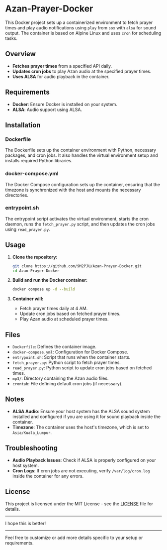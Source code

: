 # Azan-Prayer-Docker

This Docker project sets up a containerized environment to fetch prayer times and play audio notifications using `play` from `sox` with `alsa` for sound output. The container is based on Alpine Linux and uses `cron` for scheduling tasks.

## Overview

- **Fetches prayer times** from a specified API daily.
- **Updates cron jobs** to play Azan audio at the specified prayer times.
- **Uses ALSA** for audio playback in the container.

## Requirements

- **Docker**: Ensure Docker is installed on your system.
- **ALSA**: Audio support using ALSA.

## Installation

### Dockerfile

The Dockerfile sets up the container environment with Python, necessary packages, and cron jobs. It also handles the virtual environment setup and installs required Python libraries.

### docker-compose.yml

The Docker Compose configuration sets up the container, ensuring that the timezone is synchronized with the host and mounts the necessary directories.

### entrypoint.sh

The entrypoint script activates the virtual environment, starts the cron daemon, runs the `fetch_prayer.py` script, and then updates the cron jobs using `read_prayer.py`.

## Usage

1. **Clone the repository:**

   ```bash
   git clone https://github.com/9M2PJU/Azan-Prayer-Docker.git
   cd Azan-Prayer-Docker
   ```

2. **Build and run the Docker container:**

   ```bash
   docker compose up -d --build
   ```

3. **Container will:**
   - Fetch prayer times daily at 4 AM.
   - Update cron jobs based on fetched prayer times.
   - Play Azan audio at scheduled prayer times.

## Files

- `Dockerfile`: Defines the container image.
- `docker-compose.yml`: Configuration for Docker Compose.
- `entrypoint.sh`: Script that runs when the container starts.
- `fetch_prayer.py`: Python script to fetch prayer times.
- `read_prayer.py`: Python script to update cron jobs based on fetched times.
- `mp3/`: Directory containing the Azan audio files.
- `crontab`: File defining default cron jobs (if necessary).

## Notes

- **ALSA Audio**: Ensure your host system has the ALSA sound system installed and configured if you are using it for sound playback inside the container.
- **Timezone**: The container uses the host's timezone, which is set to `Asia/Kuala_Lumpur`.

## Troubleshooting

- **Audio Playback Issues**: Check if ALSA is properly configured on your host system.
- **Cron Logs**: If cron jobs are not executing, verify `/var/log/cron.log` inside the container for any errors.

## License

This project is licensed under the MIT License - see the [LICENSE](LICENSE) file for details.

---

I hope this is better!

---

Feel free to customize or add more details specific to your setup or requirements.

